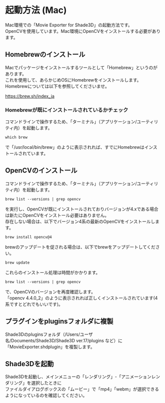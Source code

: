# 起動方法 (Mac)

Mac環境での「Movie Exporter for Shade3D」の起動方法です。     
OpenCVを使用しています。Mac環境にOpenCVをインストールする必要があります。    

## Homebrewのインストール

Macでパッケージをインストールするツールとして「Homebrew」というのがあります。    
これを使用して、あらかじめOSにHomebrewをインストールします。    
Homebrewについては以下を参照してくださいませ。    

https://brew.sh/index_ja

### Homebrewが既にインストールされているかチェック

コマンドラインで操作するため、「ターミナル」（アプリケーション/ユーティリティ内）を起動します。     

    which brew

で「/usr/local/bin/brew」のように表示されれば、すでにHomebrewはインストールされています。    

## OpenCVのインストール

コマンドラインで操作するため、「ターミナル」（アプリケーション/ユーティリティ内）を起動します。     

    brew list --versions | grep opencv

を実行し、OpenCVが既にインストールされておりバージョンが4.xである場合は新たにOpenCVをインストール必要はありません。    
存在しない場合は、以下でバージョン4系の最新のOpenCVをインストールします。    

    brew install opencv@4

brewのアップデートを促される場合は、以下でbrewをアップデートしてください。    

    brew update

これらのインストール処理は時間がかかります。     

    brew list --versions | grep opencv

で、OpenCVのバージョンを再度確認します。    
「opencv 4.4.0_2」のように表示されれば正しくインストールされています(4系ですとどれでもいいです)。    

## プラグインをpluginsフォルダに複製

Shade3Dのpluginsフォルダ（/Users/ユーザ名/Documents/Shade3D/Shade3D ver.17/plugins など）に「MovieExporter.shdplugin」を複製します。    

## Shade3Dを起動

Shade3Dを起動し、メインメニューの「レンダリング」-「アニメーションレンダリング」を選択したときに    
ファイルダイアログボックスの「ムービー」で「mp4」「webm」が選択できるようになっているのを確認してください。     


